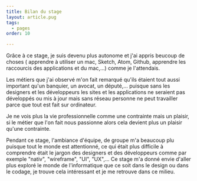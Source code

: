 ```yaml
---
title: Bilan du stage
layout: article.pug
tags:
  - pages
order: 10

---
```

Grâce à ce stage, je suis devenu plus autonome et j'ai appris beucoup de choses ( apprendre à utiliser un mac, Sketch, Atom, Github, apprendre les raccourcis des applications et du mac,...) comme je l'attendais.

Les métiers que j'ai observé m'on fait remarqué qu'ils étaient tout aussi important qu'un banquier, un avocat, un député,... puisque sans les designers et les développeurs les sites et les applications ne seraient pas développés ou mis à jour mais sans réseau personne ne peut travailler parce que tout est fait sur ordinateur.

Je ne vois plus la vie professionnelle comme une contrainte mais un plaisir, si le métier que l'on fait nous passionne alors cela devient plus un plaisir qu'une contrainte.

Pendant ce stage, l'ambiance d'équipe, de groupe m'a beaucoup plu puisque tout le monde est attentionné, ce qui était plus difficile à comprendre était le jargon des designers et des développeurs comme par exemple "nativ", "wireframe", "UI", "UX",...
Ce stage m'a donné envie d'aller plus exploré le monde de l'informatique que ce soit dans le design ou dans le codage, je trouve cela intéressant et je me retrouve dans ce milieu.
